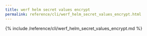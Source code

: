 ```yaml
---
title: werf helm secret values encrypt
permalink: reference/cli/werf_helm_secret_values_encrypt.html
---
```


{% include /reference/cli/werf_helm_secret_values_encrypt.md %}

